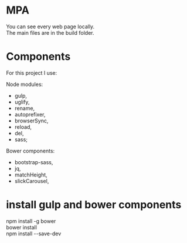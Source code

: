 # MPA

You can see every web page locally. </br>
The main files are in the build folder.</br>

# Components
For this project I use:</br>

Node modules:</br>
-  gulp,</br>
-  uglify,</br>
-  rename,</br>
-  autoprefixer,</br>
-  browserSync,</br>
-  reload,</br>
-  del,</br>
-  sass;</br>

Bower components:
-  bootstrap-sass,</br>
-  jq,</br>
-  matchHeight,</br>
-  slickCarousel,</br>


# install gulp and bower components
npm install -g bower </br>
bower install</br>
npm install --save-dev</br>
